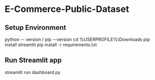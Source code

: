 # E-Commerce-Public-Dataset
## Setup Environment 
python -- version /
pip --version
cd %USERPROFILE%\Downloads
pip install streamlit
pip install -r requirements.txt

## Run Streamlit app
streamlit run dashboard.py
